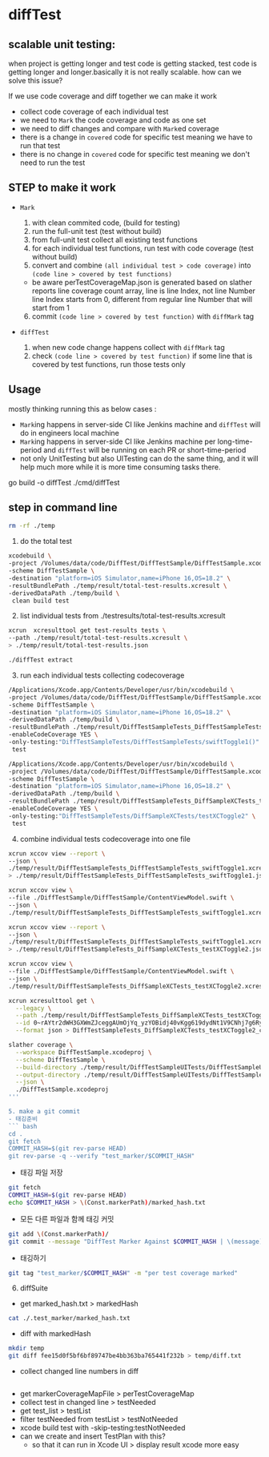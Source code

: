 # diffTest
## scalable unit testing:
when project is getting longer and test code is getting stacked, test code is getting longer and longer.basically it is not really scalable. how can we solve this issue?

If we use code coverage and diff together we can make it work
- collect code coverage of each individual test
- we need to `Mark` the code coverage and code as one set
- we need to diff changes and compare with `Mark`ed coverage
- there is a change in `covered` code for specific test meaning we have to run that test
- there is no change in `covered` code for specific test meaning we don't need to run the test

## STEP to make it work
- `Mark`
  1. with clean commited code, (build for testing)
  2. run the full-unit test (test without build)
  3. from full-unit test collect all existing test functions
  4. for each individual test functions, run test with code coverage (test without build)
  5. convert and combine `(all individual test > code coverage)` into `(code line > covered by test functions)`
    - be aware perTestCoverageMap.json is generated based on slather reports line coverage count array, line is line Index, not line Number
      line Index starts from 0, different from regular line Number that will start from 1 
  6. commit `(code line > covered by test function)` with  `diffMark` tag

- `diffTest`
  1. when new code change happens collect  with `diffMark` tag
  2. check `(code line > covered by test function)` 
    if some line that is covered by test functions, run those tests only


## Usage
mostly thinking running this as below cases :
- `Mark`ing happens in server-side CI like Jenkins machine and `diffTest` will do in engineers local machine
- `Mark`ing happens in server-side CI like Jenkins machine per long-time-period and  `diffTest` will be running on each PR or short-time-period
- not only UnitTesting but also UITesting can do the same thing, and it will help much more while it is more time consuming tasks there.





go build -o diffTest ./cmd/diffTest

## step in command line

``` bash
rm -rf ./temp
```

1. do the total test
``` bash
xcodebuild \
-project /Volumes/data/code/DiffTest/DiffTestSample/DiffTestSample.xcodeproj \
-scheme DiffTestSample \
-destination "platform=iOS Simulator,name=iPhone 16,OS=18.2" \
-resultBundlePath ./temp/result/total-test-results.xcresult \
-derivedDataPath ./temp/build \
 clean build test
```

2. list individual tests from ./testresults/total-test-results.xcresult
``` bash
xcrun  xcresulttool get test-results tests \
--path ./temp/result/total-test-results.xcresult \
> ./temp/result/total-test-results.json
```

``` bash
./diffTest extract   
```

3. run each individual tests collecting codecoverage
``` bash
/Applications/Xcode.app/Contents/Developer/usr/bin/xcodebuild \
-project /Volumes/data/code/DiffTest/DiffTestSample/DiffTestSample.xcodeproj \
-scheme DiffTestSample \
-destination "platform=iOS Simulator,name=iPhone 16,OS=18.2" \
-derivedDataPath ./temp/build \
-resultBundlePath ./temp/result/DiffTestSampleTests_DiffTestSampleTests_swiftToggle1.xcresult \
-enableCodeCoverage YES \
-only-testing:"DiffTestSampleTests/DiffTestSampleTests/swiftToggle1()" \
 test 
```

``` bash
/Applications/Xcode.app/Contents/Developer/usr/bin/xcodebuild \
-project /Volumes/data/code/DiffTest/DiffTestSample/DiffTestSample.xcodeproj \
-scheme DiffTestSample \
-destination "platform=iOS Simulator,name=iPhone 16,OS=18.2" \
-derivedDataPath ./temp/build \
-resultBundlePath ./temp/result/DiffTestSampleTests_DiffSampleXCTests_testXCToggle2.xcresult \
-enableCodeCoverage YES \
-only-testing:"DiffTestSampleTests/DiffSampleXCTests/testXCToggle2" \
 test 
```




4. combine individual tests codecoverage into one file
``` bash
xcrun xccov view --report \
--json \
./temp/result/DiffTestSampleTests_DiffTestSampleTests_swiftToggle1.xcresult \
> ./temp/result/DiffTestSampleTests_DiffTestSampleTests_swiftToggle1.json
``` 
``` bash
xcrun xccov view \
--file ./DiffTestSample/DiffTestSample/ContentViewModel.swift \
--json \
./temp/result/DiffTestSampleTests_DiffTestSampleTests_swiftToggle1.xcresult
```

``` bash
xcrun xccov view --report \
--json \
./temp/result/DiffTestSampleTests_DiffTestSampleTests_swiftToggle1.xcresult \
> ./temp/result/DiffTestSampleTests_DiffSampleXCTests_testXCToggle2.json
``` 
``` bash
xcrun xccov view \
--file ./DiffTestSample/DiffTestSample/ContentViewModel.swift \
--json \
./temp/result/DiffTestSampleTests_DiffSampleXCTests_testXCToggle2.xcresult
```

``` bash
xcrun xcresulttool get \
  --legacy \
  --path ./temp/result/DiffTestSampleTests_DiffSampleXCTests_testXCToggle2.xcresult \
  --id 0~rAYtr2dWH3GXWmZJceggAUmOjYq_yzYOBidj40vKgg619dydNt1V9CNhj7g6RyoQVCsli-8X6fo7TKN30s475Q== \
  --format json > DiffTestSampleTests_DiffSampleXCTests_testXCToggle2_coverage.json
```

``` bash
slather coverage \
  --workspace DiffTestSample.xcodeproj \
  --scheme DiffTestSample \
  --build-directory ./temp/result/DiffTestSampleUITests/DiffTestSampleUITestsLaunchTests/testLaunch/build \
  --output-directory ./temp/result/DiffTestSampleUITests/DiffTestSampleUITestsLaunchTests/testLaunch \
  --json \
  ./DiffTestSample.xcodeproj
'''

5. make a git commit 
- 태깅준비
``` bash
cd .
git fetch
COMMIT_HASH=$(git rev-parse HEAD)
git rev-parse -q --verify "test_marker/$COMMIT_HASH"
```

- 태깅 파일 저장
``` bash
git fetch
COMMIT_HASH=$(git rev-parse HEAD)
echo $COMMIT_HASH > \(Const.markerPath)/marked_hash.txt
```

- 모든 다른 파일과 함께 태깅 커밋
``` bash
git add \(Const.markerPath)/
git commit --message "DiffTest Marker Against $COMMIT_HASH | \(message) \n "
```

- 태깅하기
``` bash
git tag "test_marker/$COMMIT_HASH" -m "per test coverage marked"
```


6. diffSuite
- get marked_hash.txt > markedHash
``` bash 
cat ./.test_marker/marked_hash.txt
```

- diff with markedHash
``` bash
mkdir temp
git diff fee15d0f5bf6bf89747be4bb363ba765441f232b > temp/diff.txt
```

- collect changed line numbers in diff
``` bash
```

- get markerCoverageMapFile > perTestCoverageMap
- collect test in changed line > testNeeded
- get test_list > testList
- filter testNeeded from testList > testNotNeeded
-  xcode build test with -skip-testing:testNotNeeded
- can we create and insert TestPlan with this?
  * so that it can run in Xcode UI > display result xcode more easy